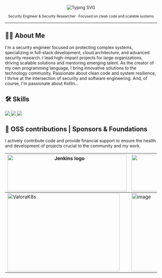 <!-- Minimalist GitHub README -->

<p align="center">
  <img src="https://readme-typing-svg.herokuapp.com?font=Fira+Code&size=24&pause=1000&color=FFFFFF&center=true&vCenter=true&width=435&lines=Hi+there,+I'm+Richard;Security+Engineer;Welcome+to+my+GitHub!" alt="Typing SVG" />
</p>

<p align="center">
  <sub>Security Engineer & Security Researcher · Focused on clean code and scalable systems </sub>
</p>

---

## 🕵️‍♂️ About Me
I'm a security engineer focused on protecting complex systems, specializing in full-stack development, cloud architecture, and advanced security research. I lead high-impact projects for large organizations, driving scalable solutions and mentoring emerging talent. As the creator of my own programming language, I bring innovative solutions to the technology community. Passionate about clean code and system resilience, I thrive at the intersection of security and software engineering. And, of course, I'm passionate about Kotlin...

## 🛠️ Skills 
  <a href="https://skillicons.dev">
    <img src="https://skillicons.dev/icons?i=kotlin,js,ts,go,py,aws,docker,kubernetes,jenkins,azure,postgresql" />
    <img src="https://skillicons.dev/icons?i=react,nodejs,angular,gcp,vite,redhat,bun,bash,flask,supabase,postman" />
    <img src="https://skillicons.dev/icons?i=linux,npm,tailwind,deno,firebase,elixir,sass,vue,vscodium,vscode,kali" />
  </a>

## 🤝 OSS contributions | Sponsors & Foundations
I actively contribute code and provide financial support to ensure the health and development of projects crucial to the community and my work.

|<img width="396" height="120" src="https://www.jenkins.io/images/jenkins-logo-title-dark.svg" alt="Jenkins logo"> | <img width="396" height="120" alt="Untitled(1)" src="https://github.com/user-attachments/assets/c224284c-fa59-491f-8121-114510bf5311" />|
------------------------------------------------------------------------------------------------------------------------------------|------------------------------------------------------------------------------------------------------------------
|<img width="372" height="258" alt="ValoraK8s" src="https://github.com/user-attachments/assets/61005a21-20d1-4e56-b5e1-f36696697dc8" />| <img width="372" height="258" alt="image" src="https://github.com/user-attachments/assets/b756a6e3-b4cd-4d87-a24f-0b6bdbb87c24" />|



<!--|<img width="396" height="120" alt="image" src="https://github.com/user-attachments/assets/faf50e49-5be0-4436-946b-70398703163c" /> | <img width="396" height="150" alt="aws(1)" src="https://github.com/user-attachments/assets/7d009f39-8a2c-4aab-a97f-b3e2dbf5d569" />|-->

